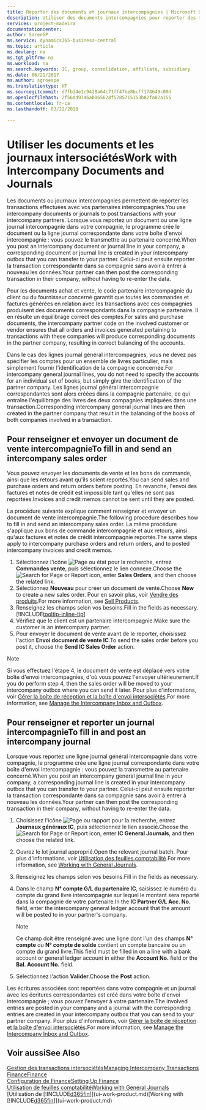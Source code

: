 ```yaml
---
title: Reporter des documents et journaux intercompagnies | Microsoft Docs
description: Utiliser des documents intercompagnies pour reporter des transactions avec vos partenaires intercompagnies.
services: project-madeira
documentationcenter: 
author: SorenGP
ms.service: dynamics365-business-central
ms.topic: article
ms.devlang: na
ms.tgt_pltfrm: na
ms.workload: na
ms.search.keywords: IC, group, consolidation, affiliate, subsidiary
ms.date: 06/21/2017
ms.author: sgroespe
ms.translationtype: HT
ms.sourcegitcommit: d7fb34e1c9428a64c71ff47be8bcff174649c00d
ms.openlocfilehash: 2f56dd9746ab065628f5785715153b82fa02a155
ms.contentlocale: fr-ca
ms.lasthandoff: 03/22/2018

---
```

# <a name="work-with-intercompany-documents-and-journals"></a><span data-ttu-id="f1f91-103">Utiliser les documents et les journaux intersociétés</span><span class="sxs-lookup"><span data-stu-id="f1f91-103">Work with Intercompany Documents and Journals</span></span>
<span data-ttu-id="f1f91-104">Les documents ou journaux intercompagnies permettent de reporter les transactions effectuées avec vos partenaires intercompagnies.</span><span class="sxs-lookup"><span data-stu-id="f1f91-104">You use intercompany documents or journals to post transactions with your intercompany partners.</span></span> <span data-ttu-id="f1f91-105">Lorsque vous reportez un document ou une ligne journal intercompagnie dans votre compagnie, le programme crée le document ou la ligne journal correspondante dans votre boîte d'envoi intercompagnie : vous pouvez le transmettre au partenaire concerné.</span><span class="sxs-lookup"><span data-stu-id="f1f91-105">When you post an intercompany document or journal line in your company, a corresponding document or journal line is created in your intercompany outbox that you can transfer to your partner.</span></span> <span data-ttu-id="f1f91-106">Celui-ci peut ensuite reporter la transaction correspondante dans sa compagnie sans avoir à entrer à nouveau les données.</span><span class="sxs-lookup"><span data-stu-id="f1f91-106">Your partner can then post the corresponding transaction in their company, without having to re-enter the data.</span></span>

<span data-ttu-id="f1f91-107">Pour les documents achat et vente, le code partenaire intercompagnie du client ou du fournisseur concerné garantit que toutes les commandes et factures générées en relation avec les transactions avec ces compagnies produisent des documents correspondants dans la compagnie partenaire. Il en résulte un équilibrage correct des comptes.</span><span class="sxs-lookup"><span data-stu-id="f1f91-107">For sales and purchase documents, the intercompany partner code on the involved customer or vendor ensures that all orders and invoices generated pertaining to transactions with these companies will produce corresponding documents in the partner company, resulting in correct balancing of the accounts.</span></span>

<span data-ttu-id="f1f91-108">Dans le cas des lignes journal général intercompagnies, vous ne devez pas spécifier les comptes pour un ensemble de livres particulier, mais simplement fournir l'identification de la compagnie concernée.</span><span class="sxs-lookup"><span data-stu-id="f1f91-108">For intercompany general journal lines, you do not need to specify the accounts for an individual set of books, but simply give the identification of the partner company.</span></span> <span data-ttu-id="f1f91-109">Les lignes journal général intercompagnie correspondantes sont alors créées dans la compagnie partenaire, ce qui entraîne l'équilibrage des livres des deux compagnies impliquées dans une transaction.</span><span class="sxs-lookup"><span data-stu-id="f1f91-109">Corresponding intercompany general journal lines are then created in the partner company that result in the balancing of the books of both companies involved in a transaction.</span></span>

## <a name="to-fill-in-and-send-an-intercompany-sales-order"></a><span data-ttu-id="f1f91-110">Pour renseigner et envoyer un document de vente intercompagnie</span><span class="sxs-lookup"><span data-stu-id="f1f91-110">To fill in and send an intercompany sales order</span></span>
<span data-ttu-id="f1f91-111">Vous pouvez envoyer les documents de vente et les bons de commande, ainsi que les retours avant qu'ils soient reportés.</span><span class="sxs-lookup"><span data-stu-id="f1f91-111">You can send sales and purchase orders and return orders before posting.</span></span> <span data-ttu-id="f1f91-112">En revanche, l'envoi des factures et notes de crédit est impossible tant qu'elles ne sont pas reportées.</span><span class="sxs-lookup"><span data-stu-id="f1f91-112">Invoices and credit memos cannot be sent until they are posted.</span></span>

<span data-ttu-id="f1f91-113">La procédure suivante explique comment renseigner et envoyer un document de vente intercompagnie.</span><span class="sxs-lookup"><span data-stu-id="f1f91-113">The following procedure describes how to fill in and send an intercompany sales order.</span></span> <span data-ttu-id="f1f91-114">La même procédure s'applique aux bons de commande intercompagnie et aux retours, ainsi qu'aux factures et notes de crédit intercompagnie reportés.</span><span class="sxs-lookup"><span data-stu-id="f1f91-114">The same steps apply to intercompany purchase orders and return orders, and to posted intercompany invoices and credit memos.</span></span>  

1. <span data-ttu-id="f1f91-115">Sélectionnez l'icône ![Page ou état pour la recherche](media/ui-search/search_small.png "Page ou état pour la recherche"), entrez **Commandes vente**, puis sélectionnez le lien connexe.</span><span class="sxs-lookup"><span data-stu-id="f1f91-115">Choose the ![Search for Page or Report](media/ui-search/search_small.png "Search for Page or Report icon") icon, enter **Sales Orders**, and then choose the related link.</span></span>  
2. <span data-ttu-id="f1f91-116">Sélectionnez **Nouveau** pour créer un document de vente.</span><span class="sxs-lookup"><span data-stu-id="f1f91-116">Choose **New** to create a new sales order.</span></span> <span data-ttu-id="f1f91-117">Pour en savoir plus, voir [Vendre des produits](sales-how-sell-products.md).</span><span class="sxs-lookup"><span data-stu-id="f1f91-117">For more information, see [Sell Products](sales-how-sell-products.md).</span></span>  
3. <span data-ttu-id="f1f91-118">Renseignez les champs selon vos besoins.</span><span class="sxs-lookup"><span data-stu-id="f1f91-118">Fill in the fields as necessary.</span></span> [!INCLUDE[tooltip-inline-tip](includes/tooltip-inline-tip_md.md)]
4. <span data-ttu-id="f1f91-119">Vérifiez que le client est un partenaire intercompagnie.</span><span class="sxs-lookup"><span data-stu-id="f1f91-119">Make sure the customer is an intercompany partner.</span></span>
5. <span data-ttu-id="f1f91-120">Pour envoyer le document de vente avant de le reporter, choisissez l'action **Envoi document de vente IC**.</span><span class="sxs-lookup"><span data-stu-id="f1f91-120">To send the sales order before you post it, choose the **Send IC Sales Order** action.</span></span>

> [!NOTE]
> <span data-ttu-id="f1f91-121">Si vous effectuez l'étape 4, le document de vente est déplacé vers votre boîte d'envoi intercompagnies, d'où vous pouvez l'envoyer ultérieurement.</span><span class="sxs-lookup"><span data-stu-id="f1f91-121">If you do perform step 4, then the sales order will be moved to your intercompany outbox where you can send it later.</span></span> <span data-ttu-id="f1f91-122">Pour plus d'informations, voir [Gérer la boîte de réception et la boîte d'envoi intersociétés](intercompany-how-manage-intercompany-inbox.md).</span><span class="sxs-lookup"><span data-stu-id="f1f91-122">For more information, see [Manage the Intercompany Inbox and Outbox](intercompany-how-manage-intercompany-inbox.md).</span></span>

## <a name="to-fill-in-and-post-an-intercompany-journal"></a><span data-ttu-id="f1f91-123">Pour renseigner et reporter un journal intercompagnie</span><span class="sxs-lookup"><span data-stu-id="f1f91-123">To fill in and post an intercompany journal</span></span>
<span data-ttu-id="f1f91-124">Lorsque vous reportez une ligne journal général intercompagnie dans votre compagnie, le programme crée une ligne journal correspondante dans votre boîte d'envoi intercompagnie : vous pouvez la transmettre au partenaire concerné.</span><span class="sxs-lookup"><span data-stu-id="f1f91-124">When you post an intercompany general journal line in your company, a corresponding journal line is created in your intercompany outbox that you can transfer to your partner.</span></span> <span data-ttu-id="f1f91-125">Celui-ci peut ensuite reporter la transaction correspondante dans sa compagnie sans avoir à entrer à nouveau les données.</span><span class="sxs-lookup"><span data-stu-id="f1f91-125">Your partner can then post the corresponding transaction in their company, without having to re-enter the data.</span></span>

1. <span data-ttu-id="f1f91-126">Choisissez l'icône ![Page ou rapport pour la recherche](media/ui-search/search_small.png "icône Page ou rapport pour la recherche"), entrez **Journaux généraux IC**, puis sélectionnez le lien associé.</span><span class="sxs-lookup"><span data-stu-id="f1f91-126">Choose the ![Search for Page or Report](media/ui-search/search_small.png "Search for Page or Report icon") icon, enter **IC General Journals**, and then choose the related link.</span></span>  
2. <span data-ttu-id="f1f91-127">Ouvrez le lot journal approprié.</span><span class="sxs-lookup"><span data-stu-id="f1f91-127">Open the relevant journal batch.</span></span> <span data-ttu-id="f1f91-128">Pour plus d'informations, voir [Utilisation des feuilles comptabilité](ui-work-general-journals.md).</span><span class="sxs-lookup"><span data-stu-id="f1f91-128">For more information, see [Working with General Journals](ui-work-general-journals.md).</span></span>
3. <span data-ttu-id="f1f91-129">Renseignez les champs selon vos besoins.</span><span class="sxs-lookup"><span data-stu-id="f1f91-129">Fill in the fields as necessary.</span></span>
4. <span data-ttu-id="f1f91-130">Dans le champ **N° compte G/L du partenaire IC**, saisissez le numéro du compte du grand livre intercompagnie sur lequel le montant sera reporté dans la compagnie de votre partenaire.</span><span class="sxs-lookup"><span data-stu-id="f1f91-130">In the **IC Partner G/L Acc. No.** field, enter the intercompany general ledger account that the amount will be posted to in your partner's company.</span></span>

    > [!NOTE]
    > <span data-ttu-id="f1f91-131">Ce champ doit être renseigné avec une ligne dont l'un des champs **N° compte** ou  **N° compte de solde** contient un compte bancaire ou un compte du grand livre.</span><span class="sxs-lookup"><span data-stu-id="f1f91-131">This field must be filled in on a line with a bank account or general ledger account in either the **Account No.** field or the **Bal. Account No.** field.</span></span>  
5. <span data-ttu-id="f1f91-132">Sélectionnez l'action **Valider**.</span><span class="sxs-lookup"><span data-stu-id="f1f91-132">Choose the **Post** action.</span></span>

<span data-ttu-id="f1f91-133">Les écritures associées sont reportées dans votre compagnie et un journal avec les écritures correspondantes est créé dans votre boîte d'envoi intercompagnie ; vous pouvez l'envoyer à votre partenaire.</span><span class="sxs-lookup"><span data-stu-id="f1f91-133">The involved entries are posted in your company and a journal with the corresponding entries are created in your intercompany outbox that you can send to your partner company.</span></span> <span data-ttu-id="f1f91-134">Pour plus d'informations, voir [Gérer la boîte de réception et la boîte d'envoi intersociétés](intercompany-how-manage-intercompany-inbox.md).</span><span class="sxs-lookup"><span data-stu-id="f1f91-134">For more information, see [Manage the Intercompany Inbox and Outbox](intercompany-how-manage-intercompany-inbox.md).</span></span> 

## <a name="see-also"></a><span data-ttu-id="f1f91-135">Voir aussi</span><span class="sxs-lookup"><span data-stu-id="f1f91-135">See Also</span></span>
[<span data-ttu-id="f1f91-136">Gestion des transactions intersociétés</span><span class="sxs-lookup"><span data-stu-id="f1f91-136">Managing Intercompany Transactions</span></span>](intercompany-manage.md)  
[<span data-ttu-id="f1f91-137">Finance</span><span class="sxs-lookup"><span data-stu-id="f1f91-137">Finance</span></span>](finance.md)  
[<span data-ttu-id="f1f91-138">Configuration de Finance</span><span class="sxs-lookup"><span data-stu-id="f1f91-138">Setting Up Finance</span></span>](finance-setup-finance.md)  
[<span data-ttu-id="f1f91-139">Utilisation de feuilles comptabilité</span><span class="sxs-lookup"><span data-stu-id="f1f91-139">Working with General Journals</span></span>](ui-work-general-journals.md)  
<span data-ttu-id="f1f91-140">[Utilisation de [!INCLUDE[d365fin](includes/d365fin_md.md)]](ui-work-product.md)</span><span class="sxs-lookup"><span data-stu-id="f1f91-140">[Working with [!INCLUDE[d365fin](includes/d365fin_md.md)]](ui-work-product.md)</span></span>


